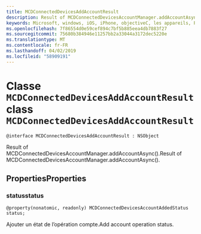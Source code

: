 ```yaml
---
title: MCDConnectedDevicesAddAccountResult
description: Result of MCDConnectedDevicesAccountManager.addAccountAsync().
keywords: Microsoft, windows, iOS, iPhone, objectiveC, les appareils, Project Rome connectés
ms.openlocfilehash: 7f86554d0e59cef894c7bf5b885eea4db7883f27
ms.sourcegitcommit: 75680b384946e11257bb2a33044a3172dec5220e
ms.translationtype: MT
ms.contentlocale: fr-FR
ms.lasthandoff: 04/02/2019
ms.locfileid: "58909191"
---
```

# <a name="class-mcdconnecteddevicesaddaccountresult"></a><span data-ttu-id="d5f0f-104">Classe `MCDConnectedDevicesAddAccountResult`</span><span class="sxs-lookup"><span data-stu-id="d5f0f-104">class `MCDConnectedDevicesAddAccountResult`</span></span> 

```
@interface MCDConnectedDevicesAddAccountResult : NSObject
```  
<span data-ttu-id="d5f0f-105">Result of MCDConnectedDevicesAccountManager.addAccountAsync().</span><span class="sxs-lookup"><span data-stu-id="d5f0f-105">Result of MCDConnectedDevicesAccountManager.addAccountAsync().</span></span>

## <a name="properties"></a><span data-ttu-id="d5f0f-106">Properties</span><span class="sxs-lookup"><span data-stu-id="d5f0f-106">Properties</span></span>

### <a name="status"></a><span data-ttu-id="d5f0f-107">status</span><span class="sxs-lookup"><span data-stu-id="d5f0f-107">status</span></span>

`@property(nonatomic, readonly) MCDConnectedDevicesAccountAddedStatus status;`

<span data-ttu-id="d5f0f-108">Ajouter un état de l’opération compte.</span><span class="sxs-lookup"><span data-stu-id="d5f0f-108">Add account operation status.</span></span>
